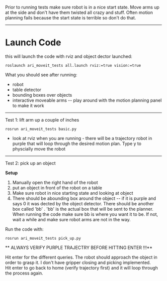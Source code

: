 Prior to running tests make sure robot is in a nice start state. Move arms up at the side and don't have them twisted all crazy and stuff.
Often motion planning fails because the start state is terrible so don't do that.

---------


# Launch Code

this will launch the code with rviz and object dector launched:

    roslaunch ari_moveit_tests all.launch rviz:=true vision:=true


What you should see after running:
* robot
* table detector
* bounding boxes over objects
* interactive moveable arms -- play around with the motion planning panel to make it work



----------


Test 1: lift arm up a couple of inches

    rosrun ari_moveit_tests basic.py


* look at rviz when you are running - there will be a trajectory robot in purple that will loop through the desired motion plan. Type y to physcially move the robot


-----------

Test 2: pick up an object

**Setup**

1. Manually open the right hand of the robot
2. put an object in front of the robot on a table
3. Make sure robot in nice starting state and looking at object
4. There should be abounding box around the object -- if it is purple and says 0 it was dected by the object detector.  There should be another box called 'bb' . 'bb' is the actual box that will be sent to the planner.  When running the code make sure bb is where you want it to be.  If not, wait a while and make sure robot arms are not in the way.

Run the code with:
    
    rosrun ari_moveit_tests pick_up.py

** ALWAYS VERIFY PURPLE TRAJECTRY BEFORE HITTING ENTER !!!**

Hit enter for the different queries.  The robot should approach the object in order to grasp it.  I don't have gripper closing and picking implemented.  
Hit enter to go back to home (verify trajectory first) and it will loop through the process again.







